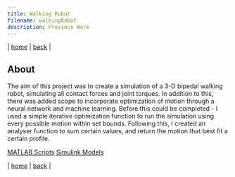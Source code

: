 ```yaml
---
title: Walking Robot
filename: walkingRobot
description: Previous Work
---
```


| [home](index) | [back](previousWork) |

## About

The aim of this project was to create a simulation of a 3-D bipedal walking robot, simulating all contact forces and joint torques. In addition to this, there was added scope to incorporate optimization of motion through a neural network and machine learning. Before this could be completed - I used a simple iterative optimization function to run the simulation using every possible motion within set bounds. Following this, I created an analyser function to sum certain values, and return the motion that best fit a certain profile.

[MATLAB Scripts](MATLABScripts)
[Simulink Models](simulinkModels)

| [home](index) | [back](previousWork) |
